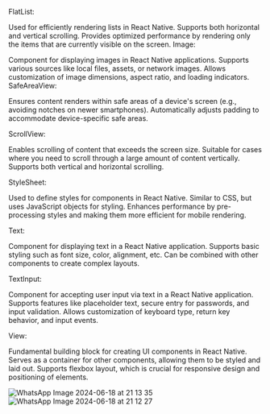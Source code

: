 FlatList:

Used for efficiently rendering lists in React Native.
Supports both horizontal and vertical scrolling.
Provides optimized performance by rendering only the items that are currently visible on the screen.
Image:

Component for displaying images in React Native applications.
Supports various sources like local files, assets, or network images.
Allows customization of image dimensions, aspect ratio, and loading indicators.
SafeAreaView:

Ensures content renders within safe areas of a device's screen (e.g., avoiding notches on newer smartphones).
Automatically adjusts padding to accommodate device-specific safe areas.


ScrollView:

Enables scrolling of content that exceeds the screen size.
Suitable for cases where you need to scroll through a large amount of content vertically.
Supports both vertical and horizontal scrolling.


StyleSheet:

Used to define styles for components in React Native.
Similar to CSS, but uses JavaScript objects for styling.
Enhances performance by pre-processing styles and making them more efficient for mobile rendering.


Text:

Component for displaying text in a React Native application.
Supports basic styling such as font size, color, alignment, etc.
Can be combined with other components to create complex layouts.


TextInput:

Component for accepting user input via text in a React Native application.
Supports features like placeholder text, secure entry for passwords, and input validation.
Allows customization of keyboard type, return key behavior, and input events.


View:

Fundamental building block for creating UI components in React Native.
Serves as a container for other components, allowing them to be styled and laid out.
Supports flexbox layout, which is crucial for responsive design and positioning of elements.

![WhatsApp Image 2024-06-18 at 21 13 35](https://github.com/Etornam189/-rn-assignment4-11333260/assets/149042612/8cdd0e67-8596-4163-a679-692d61a5e91e)
![WhatsApp Image 2024-06-18 at 21 12 27](https://github.com/Etornam189/-rn-assignment4-11333260/assets/149042612/6b5aac10-e8da-42f0-8838-6b5e7ed97705)



